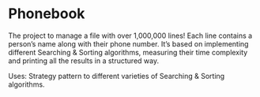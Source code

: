 # Phonebook
The project to manage a file with over 1,000,000 lines! Each line contains a person’s name along with their phone number.
It’s based on implementing different Searching & Sorting algorithms, measuring their time complexity and printing all the results in a structured way.

Uses: Strategy pattern to different varieties of Searching & Sorting algorithms.
